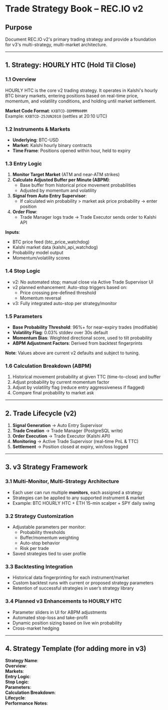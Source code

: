 # Trade Strategy Book – REC.IO v2

## Purpose
Document REC.IO v2's primary trading strategy and provide a foundation for v3's multi-strategy, multi-market architecture.

---

## 1. Strategy: HOURLY HTC (Hold Til Close)

### 1.1 Overview
HOURLY HTC is the core v2 trading strategy. It operates in Kalshi's hourly BTC binary markets, entering positions based on real-time price, momentum, and volatility conditions, and holding until market settlement.

**Market Code Format**: `KXBTCD-DDMMMHHMM`  
Example: `KXBTCD-25JUN2010` (settles at 20:10 UTC)

### 1.2 Instruments & Markets
- **Underlying**: BTC-USD
- **Market**: Kalshi hourly binary contracts
- **Time Frame**: Positions opened within hour, held to expiry

### 1.3 Entry Logic
1. **Monitor Target Market** (ATM and near-ATM strikes)
2. **Calculate Adjusted Buffer per Minute (ABPM)**:
   - Base buffer from historical price movement probabilities
   - Adjusted by momentum and volatility
3. **Signal from Auto Entry Supervisor**:
   - If calculated win probability > market ask price probability → enter position
4. **Order Flow**:
   - Trade Manager logs trade → Trade Executor sends order to Kalshi API

**Inputs**:
- BTC price feed (btc_price_watchdog)
- Kalshi market data (kalshi_api_watchdog)
- Probability model output
- Momentum/volatility scores

### 1.4 Stop Logic
- v2: No automated stop; manual close via Active Trade Supervisor UI
- v2 planned enhancement: Auto-stop triggers based on:
  - Price crossing pre-defined threshold
  - Momentum reversal
- v3: Fully integrated auto-stop per strategy/monitor

### 1.5 Parameters
- **Base Probability Threshold**: 96%+ for near-expiry trades (modifiable)
- **Volatility Flag**: 0.03% stddev over 30s default
- **Momentum Bias**: Weighted directional score, used to tilt probability
- **ABPM Adjustment Factors**: Derived from backtest fingerprints

**Note**: Values above are current v2 defaults and subject to tuning.

### 1.6 Calculation Breakdown (ABPM)
1. Historical movement probability at given TTC (time-to-close) and buffer
2. Adjust probability by current momentum factor
3. Adjust by volatility flag (reduce entry aggressiveness if flagged)
4. Compare final probability to market ask

---

## 2. Trade Lifecycle (v2)
1. **Signal Generation** → Auto Entry Supervisor
2. **Trade Creation** → Trade Manager (PostgreSQL write)
3. **Order Execution** → Trade Executor (Kalshi API)
4. **Monitoring** → Active Trade Supervisor (real-time PnL & TTC)
5. **Settlement** → Position closed at expiry, win/loss logged

---

## 3. v3 Strategy Framework

### 3.1 Multi-Monitor, Multi-Strategy Architecture
- Each user can run multiple **monitors**, each assigned a strategy
- Strategies can be applied to any supported instrument & market
- Example: BTC HOURLY HTC + ETH 15-min scalper + SPY daily swing

### 3.2 Strategy Customization
- Adjustable parameters per monitor:
  - Probability thresholds
  - Buffer/momentum weighting
  - Auto-stop behavior
  - Risk per trade
- Saved strategies tied to user profile

### 3.3 Backtesting Integration
- Historical data fingerprinting for each instrument/market
- Custom backtest runs with current or proposed strategy parameters
- Retention of successful strategies in user’s strategy library

### 3.4 Planned v3 Enhancements to HOURLY HTC
- Parameter sliders in UI for ABPM adjustments
- Automated stop-loss and take-profit
- Dynamic position sizing based on live win probability
- Cross-market hedging

---

## 4. Strategy Template (for adding more in v3)
**Strategy Name**:  
**Overview**:  
**Markets**:  
**Entry Logic**:  
**Stop Logic**:  
**Parameters**:  
**Calculation Breakdown**:  
**Lifecycle**:  
**Performance Notes**:  
